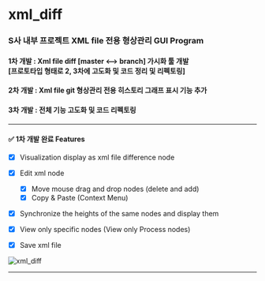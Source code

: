 # xml_diff
### S사 내부 프로젝트 XML file 전용 형상관리 GUI Program

#### 1차 개발 : Xml file diff [master <--> branch] 가시화 툴 개발<br/>[프로토타입 형태로 2, 3차에 고도화 및 코드 정리 및 리펙토링]
#### 2차 개발 : Xml file git 형상관리 전용 히스토리 그래프 표시 기능 추가
#### 3차 개발 : 전체 기능 고도화 및 코드 리펙토링

***

#### ✅ 1차 개발 완료 Features

- [x] Visualization display as xml file difference node
- [x] Edit xml node
  - [x] Move mouse drag and drop nodes (delete and add)
  - [x] Copy & Paste (Context Menu)
- [x] Synchronize the heights of the same nodes and display them
- [x] View only specific nodes (View only Process nodes)
- [x] Save xml file


![xml_diff](https://github.com/tyeom/xml_diff/assets/13028129/56568dd0-9dfd-4b92-ac44-65416d2058f3)

***
